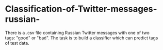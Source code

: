 # Classification-of-Twitter-messages-russian-

There is a .csv file containing Russian Twitter messages with one of two tags: "good" or "bad". 
The task is to build a classifier which can predict tags of test data.
